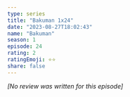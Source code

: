 ```yaml
---
type: series
title: "Bakuman 1x24"
date: "2023-08-27T18:02:43"
name: "Bakuman"
season: 1
episode: 24
rating: 2
ratingEmoji: ⭐️⭐️
share: false
---
```


_[No review was written for this episode]_
